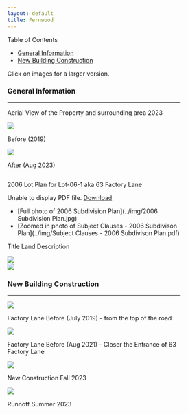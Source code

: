 ```yaml
---
layout: default
title: Fernwood
---
```




<html>
<head>
<meta name="viewport" content="width=device-width, initial-scale=1">
<style>
* {
  box-sizing: border-box;
}

/* Create two equal columns that floats next to each other */
.column {
  float: left;
  width: 50%;
  padding: 10px;
}

/* Clear floats after the columns */
.row:after {
  content: "";
  display: table;
  clear: both;
}

img {
	width: 90%;
}

.column p {
	text-align: center;
}

#toc_container {
    background: #f9f9f9 none repeat scroll 0 0;
    border: 1px solid #aaa;
    display: table;
    font-size: 95%;
    margin-bottom: 1em;
    padding: 20px;
    width: auto;
}

.toc_title {
    font-weight: 700;
    text-align: center;
}

#toc_container li, #toc_container ul, #toc_container ul li{
    list-style: outside none none !important;
    padding-left: 0rem!important;
}

</style>
</head>
</html>


<div id="toc_container">
<p class="toc_title">Table of Contents</p>
<ul class="toc_list">
  <li><a href="#general">General Information</a>
</li>
<li><a href="#new">New Building Construction</a></li>
</ul>
</div>
Click on images for a larger version.



<a id="general"></a>
### General Information

--- 

Aerial View of the Property and surrounding area 2023

<div class="row">
  <div class="column">
    <a href="../img/AerialView_Before.png"><img src="../img/AerialView_Before.png"></a>
    <p>Before (2019)</p>
  </div>
    <div class="column">
    <a href="../img/AerialView_After.png"><img src="../img/AerialView_After.png"></a>
    <p>After (Aug 2023)</p>
  </div>
</div>

<!--a href="../img/AerialView.png"><img src="../img/AerialView.png"></a-->

2006 Lot Plan for Lot-06-1 aka 63 Factory Lane

 <object data="../img/LotPlan.pdf" type="application/pdf" width="100%" height="460px">
      <p>Unable to display PDF file. <a href="../img/LotPlan.pdf">Download</a></p>
 </object>

* [Full photo of 2006 Subdivision Plan](../img/2006 Subdivision Plan.jpg)
* [Zoomed in photo of Subject Clauses - 2006 Subdivison Plan](../img/Subject Clauses - 2006 Subdivison Plan.pdf)

Title Land Description
<div class="row">
  <div class="column">
    <a href="../img/title_1.jpg"><img src="../img/title_1.jpg"></a>
  </div>
  <div class="column">
    <a href="../img/title_2.jpg"><img src="../img/title_2.jpg"></a>
  </div>
</div>


<a id="new"></a>
### New Building Construction


<hr />

<div class="row">
  <div class="column">
    <a href="../img/IMG_20190726_093452.jpg"><img src="../img/IMG_20190726_093452.jpg"></a>
    <p>Factory Lane Before (July 2019) - from the top of the road</p>
  </div>
    <div class="column">
    <a href="../img/PXL_20210811_121751447.jpg"><img src="../img/PXL_20210811_121751447.jpg"></a>
    <p>Factory Lane Before (Aug 2021) - Closer the Entrance of 63 Factory Lane</p>
  </div>
</div>

<div class="row">
  <div class="column">
    <a href="../img/Construction_2023.jpg"><img src="../img/Construction_2023.jpg"></a>
    <p>New Construction Fall 2023</p>
  </div>
    <div class="column">
    <a href="../img/Runnoff_2023.jpg"><img src="../img/Runnoff_2023.jpg"></a>
    <p>Runnoff Summer 2023</p>
  </div>
</div>


<!--
### 2014



### 202?


<p style="margin:30px 0;" align="center">
Good mentoring and advice can be difficult to find. It can be especially hard to find a mentor who may have faced the same challenges. As I have progressed in my career, I have benefited from some great mentors and peer groups, but none have included a women. I have 20+ years of experience in software development. Therefore, I have started facilitating Peer Mentoring Circles including Circles specifically for Women in Technology. They are called Circles as they are Circles of Trust.</p>

---

### French Drain Installation

-->





